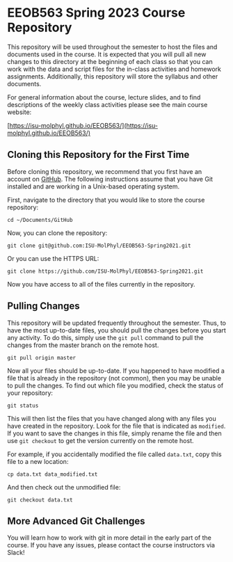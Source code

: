 # EEOB563 Spring 2023 Course Repository

This repository will be used throughout the semester to host the files and documents used in the course. 
It is expected that you will pull all new changes to this directory at the beginning of each class so that 
you can work with the data and script files for the in-class activities and homework assignments. 
Additionally, this repository will store the syllabus and other documents. 

For general information about the course, lecture slides, and to find descriptions 
of the weekly class activities please see the main course website:

[https://isu-molphyl.github.io/EEOB563/](https://isu-molphyl.github.io/EEOB563/)

## Cloning this Repository for the First Time

Before cloning this repository, we recommend that you first have an account on [GitHub](https://github.com/). 
The following instructions assume that you have Git installed and are working in a Unix-based operating system.

First, navigate to the directory that you would like to store the course repository:

```
cd ~/Documents/GitHub
```

Now, you can clone the repository:

```
git clone git@github.com:ISU-MolPhyl/EEOB563-Spring2021.git
```

Or you can use the HTTPS URL:

```
git clone https://github.com/ISU-MolPhyl/EEOB563-Spring2021.git
```

Now you have access to all of the files currently in the repository.

## Pulling Changes

This repository will be updated frequently throughout the semester. Thus, to have the most up-to-date files, 
you should pull the changes before you start any activity. To do this, simply use the `git pull` command to 
pull the changes from the master branch on the remote host.

```
git pull origin master
```

Now all your files should be up-to-date. If you happened to have modified a file that is already in the repository (not common), then you may be unable to pull the changes. To find out which file you modified, check the status of your repository:

```
git status
```

This will then list the files that you have changed along with any files you have created in the repository. Look for the file that is indicated as `modified`. If you want to save the changes in this file, simply rename the file and then use `git checkout` to get the version currently on the remote host. 

For example, if you accidentally modified the file called `data.txt`, copy this file to a new location:

```
cp data.txt data_modified.txt
```

And then check out the unmodified file:

```
git checkout data.txt
```

## More Advanced Git Challenges

You will learn how to work with git in more detail in the early part of the course. If you have any issues, please contact the course instructors via Slack!
